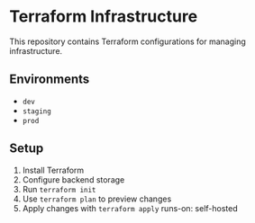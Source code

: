 # Terraform Infrastructure

This repository contains Terraform configurations for managing infrastructure.

## Environments
- `dev`
- `staging`
- `prod`

## Setup
1. Install Terraform
2. Configure backend storage
3. Run `terraform init`
4. Use `terraform plan` to preview changes
5. Apply changes with `terraform apply`
runs-on: self-hosted